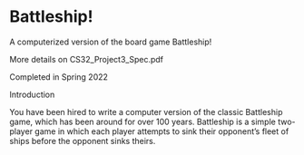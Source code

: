 # Battleship!
A computerized version of the board game Battleship! 

More details on CS32_Project3_Spec.pdf

Completed in Spring 2022

Introduction

You have been hired to write a computer version of the classic Battleship game, which has been around for over 100 years. Battleship is a simple two-player game in which each player attempts to sink their opponent’s fleet of ships before the opponent sinks theirs.

